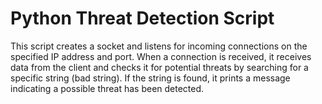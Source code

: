 # Python Threat Detection Script

This script creates a socket and listens for incoming connections on the specified IP address and port. When a connection is received, it receives data from the client and checks it for potential threats by searching for a specific string (bad string). If the string is found, it prints a message indicating a possible threat has been detected.
